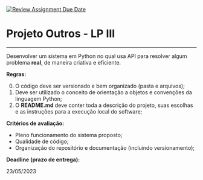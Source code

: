 [![Review Assignment Due Date](https://classroom.github.com/assets/deadline-readme-button-24ddc0f5d75046c5622901739e7c5dd533143b0c8e959d652212380cedb1ea36.svg)](https://classroom.github.com/a/Oh7C22K-)
# Projeto Outros - LP III
---

Desenvolver um sistema em Python no qual usa API para resolver algum problema **real**, de maneira criativa e eficiente.

**Regras:**

0. O código deve ser versionado e bem organizado (pasta e arquivos);
1. Deve ser utilizado o conceito de orientação a objetos e convenções da linguagem Python; 
2. O **README.md** deve conter toda a descrição do projeto, suas escolhas e as instruções para a execução local do software;

**Critérios de avaliação:**

* Pleno funcionamento do sistema proposto;
* Qualidade de código;
* Organização do repositório e documentação (incluindo versionamento);

**Deadline (prazo de entrega):**

23/05/2023


